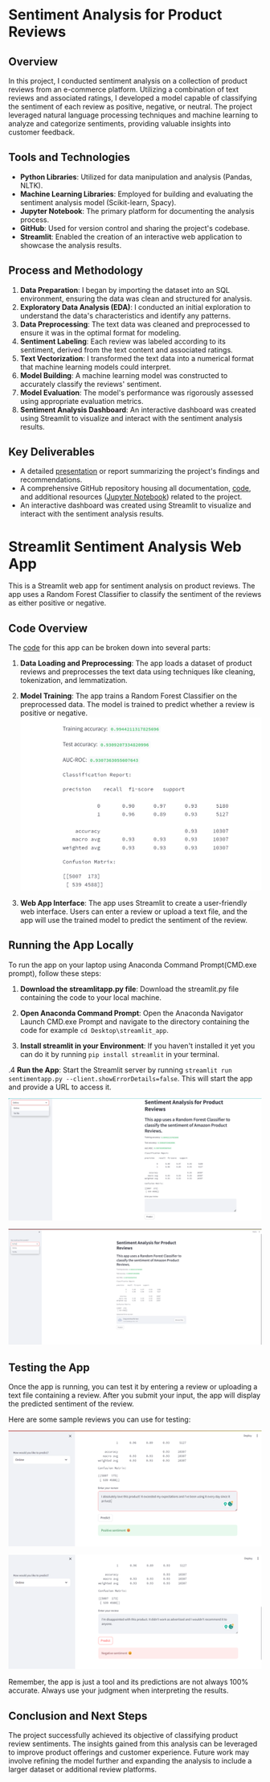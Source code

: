 # Sentiment Analysis for Product Reviews

## Overview
In this project, I conducted sentiment analysis on a collection of product reviews from an e-commerce platform. Utilizing a combination of text reviews and associated ratings, I developed a model capable of classifying the sentiment of each review as positive, negative, or neutral. The project leveraged natural language processing techniques and machine learning to analyze and categorize sentiments, providing valuable insights into customer feedback.

## Tools and Technologies
- **Python Libraries**: Utilized for data manipulation and analysis (Pandas, NLTK).
- **Machine Learning Libraries**: Employed for building and evaluating the sentiment analysis model (Scikit-learn, Spacy).
- **Jupyter Notebook**: The primary platform for documenting the analysis process.
- **GitHub**: Used for version control and sharing the project's codebase.
- **Streamlit**: Enabled the creation of an interactive web application to showcase the analysis results.

## Process and Methodology
1. **Data Preparation**: I began by importing the dataset into an SQL environment, ensuring the data was clean and structured for analysis.
2. **Exploratory Data Analysis (EDA)**: I conducted an initial exploration to understand the data's characteristics and identify any patterns.
3. **Data Preprocessing**: The text data was cleaned and preprocessed to ensure it was in the optimal format for modeling.
4. **Sentiment Labeling**: Each review was labeled according to its sentiment, derived from the text content and associated ratings.
5. **Text Vectorization**: I transformed the text data into a numerical format that machine learning models could interpret.
6. **Model Building**: A machine learning model was constructed to accurately classify the reviews' sentiment.
7. **Model Evaluation**: The model's performance was rigorously assessed using appropriate evaluation metrics.
8. **Sentiment Analysis Dashboard**: An interactive dashboard was created using Streamlit to visualize and interact with the sentiment analysis results.

## Key Deliverables
- A detailed [presentation]() or report summarizing the project's findings and recommendations.
- A comprehensive GitHub repository housing all documentation, [code](), and additional resources ([Jupyter Notebook](https://github.com/Annet-Chebukati/Flit_inc_Apprenticeship/blob/master/DataScienceandAIprojects/Sentiment_Analysis_for_Product_Reviews/Sentiment%20Analysis.ipynb)) related to the project.
- An interactive dashboard was created using Streamlit to visualize and interact with the sentiment analysis results.

# Streamlit Sentiment Analysis Web App

This is a Streamlit web app for sentiment analysis on product reviews. The app uses a Random Forest Classifier to classify the sentiment of the reviews as either positive or negative.

## Code Overview

The [code](https://github.com/Annet-Chebukati/Flit_inc_Apprenticeship/blob/master/DataScienceandAIprojects/Sentiment_Analysis_for_Product_Reviews/sentimentapp.py) for this app can be broken down into several parts:

1. **Data Loading and Preprocessing**: The app loads a dataset of product reviews and preprocesses the text data using techniques like cleaning, tokenization, and lemmatization.

2. **Model Training**: The app trains a Random Forest Classifier on the preprocessed data. The model is trained to predict whether a review is positive or negative. ![Model Score](https://github.com/Annet-Chebukati/Flit_inc_Apprenticeship/blob/master/DataScienceandAIprojects/Sentiment_Analysis_for_Product_Reviews/model%20score.png)

3. **Web App Interface**: The app uses Streamlit to create a user-friendly web interface. Users can enter a review or upload a text file, and the app will use the trained model to predict the sentiment of the review.

## Running the App Locally

To run the app on your laptop using Anaconda Command Prompt(CMD.exe prompt), follow these steps:

1. **Download the streamlitapp.py file**: Download the streamlit.py file containing the code to your local machine.

2. **Open Anaconda Command Prompt**: Open the Anaconda Navigator Launch CMD.exe Prompt and navigate to the directory containing the code for example `cd Desktop\streamlit_app`.

3. **Install streamlit in your Environment**: If you haven't installed it yet you can do it by running `pip install streamlit` in your terminal.

.4 **Run the App**: Start the Streamlit server by running `streamlit run sentimentapp.py --client.showErrorDetails=false`. This will start the app and provide a URL to access it.

![App online view](https://github.com/Annet-Chebukati/Flit_inc_Apprenticeship/blob/master/DataScienceandAIprojects/Sentiment_Analysis_for_Product_Reviews/Image3.png)

![App TXT file view](https://github.com/Annet-Chebukati/Flit_inc_Apprenticeship/blob/master/DataScienceandAIprojects/Sentiment_Analysis_for_Product_Reviews/Image2.png)

## Testing the App

Once the app is running, you can test it by entering a review or uploading a text file containing a review. After you submit your input, the app will display the predicted sentiment of the review.

Here are some sample reviews you can use for testing:

![Positive Review](https://github.com/Annet-Chebukati/Flit_inc_Apprenticeship/blob/master/DataScienceandAIprojects/Sentiment_Analysis_for_Product_Reviews/Image1.png)

![Negative Review](https://github.com/Annet-Chebukati/Flit_inc_Apprenticeship/blob/master/DataScienceandAIprojects/Sentiment_Analysis_for_Product_Reviews/Image4.png)

Remember, the app is just a tool and its predictions are not always 100% accurate. Always use your judgment when interpreting the results.


## Conclusion and Next Steps
The project successfully achieved its objective of classifying product review sentiments. The insights gained from this analysis can be leveraged to improve product offerings and customer experience. Future work may involve refining the model further and expanding the analysis to include a larger dataset or additional review platforms.

